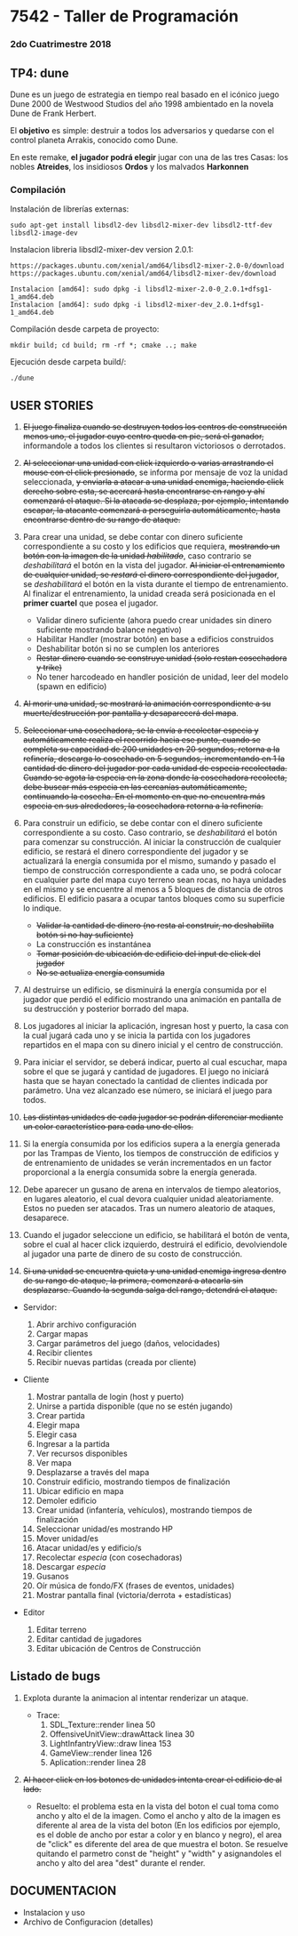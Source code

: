 # 7542 - Taller de Programación

### 2do Cuatrimestre 2018

## TP4: dune

Dune es un juego de estrategia en tiempo real basado en el icónico juego Dune 2000 de Westwood Studios
del año 1998 ambientado en la novela Dune de Frank Herbert.

El __objetivo__ es simple: destruir a todos los adversarios y quedarse con el control planeta Arrakis, conocido como Dune.

En este remake, __el jugador podrá elegir__ jugar con una de las tres Casas: los nobles **Atreides**, los insidiosos **Ordos** y los malvados **Harkonnen**

### Compilación

Instalación de librerías externas:

	sudo apt-get install libsdl2-dev libsdl2-mixer-dev libsdl2-ttf-dev libsdl2-image-dev

Instalacion libreria libsdl2-mixer-dev version 2.0.1:

	https://packages.ubuntu.com/xenial/amd64/libsdl2-mixer-2.0-0/download
	https://packages.ubuntu.com/xenial/amd64/libsdl2-mixer-dev/download

	Instalacion [amd64]: sudo dpkg -i libsdl2-mixer-2.0-0_2.0.1+dfsg1-1_amd64.deb
	Instalacion [amd64]: sudo dpkg -i libsdl2-mixer-dev_2.0.1+dfsg1-1_amd64.deb


Compilación desde carpeta de proyecto:

	mkdir build; cd build; rm -rf *; cmake ..; make

Ejecución desde carpeta build/:

	./dune

## USER STORIES

1. ~~El juego finaliza cuando se destruyen todos los centros de construcción menos uno, el jugador cuyo centro queda en pie, será el ganador,~~ informandole a todos los clientes si resultaron victoriosos o derrotados.

2. ~~Al seleccionar una unidad con click izquierdo o varias arrastrando el mouse con el click presionado~~, se informa por mensaje de voz la unidad seleccionada, ~~y enviarla a atacar a una unidad enemiga, haciendo click derecho sobre esta, se acercará hasta encontrarse en rango y ahí comenzará el ataque. Si la atacada se desplaza, por ejemplo, intentando escapar, la atacante comenzará a perseguirla automáticamente, hasta encontrarse dentro de su rango de ataque.~~

3. Para crear una unidad, se debe contar con dinero suficiente correspondiente a su costo y los edificios que requiera, ~~mostrando un botón con la imagen de la unidad _habilitado_~~, caso contrario se _deshabilitará_ el botón en la vista del jugador. ~~Al iniciar el entrenamiento de cualquier unidad, se _restará_ el dinero correspondiente del jugador~~, se _deshabilitará_ el botón en la vista durante el tiempo de entrenamiento. Al finalizar el entrenamiento, la unidad creada será posicionada en el **primer cuartel** que posea el jugador.

	* Validar dinero suficiente (ahora puedo crear unidades sin dinero suficiente mostrando balance negativo)
	* Habilitar Handler (mostrar botón) en base a edificios construidos
	* Deshabilitar botón si no se cumplen los anteriores
	* ~~Restar dinero cuando se construye unidad (solo restan cosechadora y trike)~~
	* No tener harcodeado en handler posición de unidad, leer del modelo (spawn en edificio)

4. ~~Al morir una unidad, se mostrará la animación correspondiente a su muerte/destrucción por pantalla y desaparecerá del mapa~~.

5. ~~Seleccionar una cosechadora, se la envía a recolectar especia y automáticamente realiza el recorrido hacia ese punto, cuando se completa su capacidad de 200 unidades en 20 segundos, retorna a la refinería, descarga lo cosechado en 5 segundos, incrementando en 1 la cantidad de dinero del jugador por cada unidad de especia recolectada. Cuando se agota la especia en la zona donde la cosechadora recolecta, debe buscar más especia en las cercanías automáticamente, continuando la cosecha. En el momento en que no encuentra más especia en sus alrededores, la cosechadora retorna a la refinería.~~

6. Para construir un edificio, se debe contar con el dinero suficiente correspondiente a su costo. Caso contrario, se _deshabilitará_ el botón para comenzar su construcción. Al iniciar la construcción de cualquier edificio, se restará el dinero correspondiente del jugador y se actualizará la energía consumida por el mismo, sumando y pasado el tiempo de construcción correspondiente a cada uno, se podrá colocar en cualquier parte del mapa cuyo terreno sean rocas, no haya unidades en el mismo y se encuentre al menos a 5 bloques de distancia de otros edificios. El edificio pasara a ocupar tantos bloques como su superficie lo indique.

	* ~~Validar la cantidad de dinero (no resta al construir, no deshabilita botón si no hay suficiente)~~
	* La construcción es instantánea
	* ~~Tomar posición de ubicación de edificio del input de click del jugador~~
	* ~~No se actualiza energía consumida~~

7. Al destruirse un edificio, se disminuirá la energía consumida por el jugador que perdió el edificio mostrando una animación en pantalla de su destrucción y posterior borrado del mapa.

8. Los jugadores al iniciar la aplicación, ingresan host y puerto, la casa con la cual jugará cada uno y se inicia la partida con los jugadores repartidos en el mapa con su dinero inicial y el centro de construcción.

9. Para iniciar el servidor, se deberá indicar, puerto al cual escuchar, mapa sobre el que se jugará y cantidad de jugadores. El juego no iniciará hasta que se hayan conectado la cantidad de clientes indicada por parámetro. Una vez alcanzado ese número, se iniciará el juego para todos.

10. ~~Las distintas unidades de cada jugador se podrán diferenciar mediante un color característico para cada uno de ellos.~~

11. Si la energía consumida por los edificios supera a la energía generada por las Trampas de Viento, los tiempos de construcción de edificios y de entrenamiento de unidades se verán incrementados en un factor proporcional a la energía consumida sobre la energía generada.

12. Debe aparecer un gusano de arena en intervalos de tiempo aleatorios, en lugares aleatorio, el cual devora cualquier unidad aleatoriamente. Estos no pueden ser atacados. Tras un numero aleatorio de ataques, desaparece.

13. Cuando el jugador seleccione un edificio, se habilitará el botón de venta, sobre el cual al hacer click izquierdo, destruirá el edificio, devolviendole al jugador una parte de dinero de su costo de construcción.

14. ~~Si una unidad se encuentra quieta y una unidad enemiga ingresa dentro de su rango de ataque, la primera, comenzará a atacarla sin desplazarse. Cuando la segunda salga del rango, detendrá el ataque.~~


* Servidor:

	1. Abrir archivo configuración
	2. Cargar mapas
	3. Cargar parámetros del juego (daños, velocidades)
	4. Recibir clientes
	5. Recibir nuevas partidas (creada por cliente)

* Cliente

	1. Mostrar pantalla de login (host y puerto)
	2. Unirse a partida disponible (que no se estén jugando)
	3. Crear partida
	4. Elegir mapa
	5. Elegir casa
	6. Ingresar a la partida
	7. Ver recursos disponibles
	8. Ver mapa
	9. Desplazarse a través del mapa
	10. Construir edificio, mostrando tiempos de finalización
	11. Ubicar edificio en mapa
	12. Demoler edificio
	13. Crear unidad (infantería, vehículos), mostrando tiempos de finalización
	14. Seleccionar unidad/es mostrando HP
	15. Mover unidad/es
	16. Atacar unidad/es y edificio/s
	17. Recolectar *especia* (con cosechadoras)
	18. Descargar *especia*
	19. Gusanos
	20. Oír música de fondo/FX (frases de eventos, unidades)
	21. Mostrar pantalla final (victoria/derrota + estadísticas)

* Editor

	1. Editar terreno
	2. Editar cantidad de jugadores
	3. Editar ubicación de Centros de Construcción



## Listado de bugs

1. Explota durante la animacion al intentar renderizar un ataque. 
	* Trace:
		1. SDL_Texture::render linea 50
		1. OffensiveUnitView::drawAttack linea 30
		1. LightInfantryView::draw linea 153
		1. GameView::render linea 126
		1. Aplication::render linea 28

2. ~~Al hacer click en los botones de unidades intenta crear el edificio de al lado.~~
	* Resuelto: el problema esta en la vista del boton el cual toma como ancho y alto el de la imagen. Como el ancho y alto de la imagen es diferente al area de la vista del boton (En los edificios por ejemplo, es el doble de ancho por estar a color y en blanco y negro), el area de "click" es diferente del area de que muestra el boton. Se resuelve quitando el parmetro const de "height" y "width" y asignandoles el ancho y alto del area "dest" durante el render.

## DOCUMENTACION

* Instalacion y uso
* Archivo de Configuracion (detalles)
